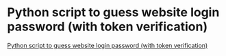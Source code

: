 # Python script to guess website login password (with token verification)
[Python script to guess website login password (with token verification)](https://aiwithcloud.com/2022/09/16/python_script_to_guess_website_login_password_with_token_verification/)